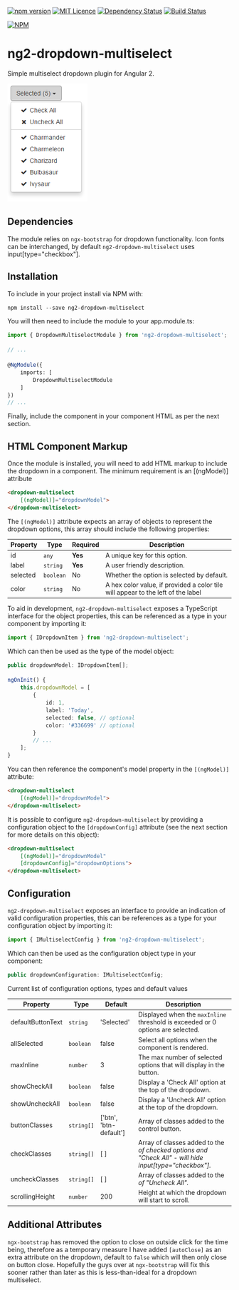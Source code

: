 [![npm version](https://badge.fury.io/js/ng2-dropdown-multiselect.svg)](https://badge.fury.io/js/ng2-dropdown-multiselect) [![MIT Licence](https://badges.frapsoft.com/os/mit/mit.svg?v=103)](https://opensource.org/licenses/mit-license.php) [![Dependency Status](https://www.versioneye.com/nodejs/ng2-dropdown-multiselect/0.1.12/badge?style=flat-square)](https://www.versioneye.com/nodejs/ng2-dropdown-multiselect/0.1.12) [![Build Status](https://travis-ci.org/AndyMeps/ng2-dropdown-multiselect.svg?branch=master)](https://travis-ci.org/AndyMeps/ng2-dropdown-multiselect)

[![NPM](https://nodei.co/npm/ng2-dropdown-multiselect.png?downloads=true&downloadRank=true&stars=true)](https://nodei.co/npm/ng2-dropdown-multiselect/)

# ng2-dropdown-multiselect

Simple multiselect dropdown plugin for Angular 2.

![Screenshot open with FontAwesome](https://raw.githubusercontent.com/AndyMeps/ng2-dropdown-multiselect/master/assets/screenshot-open-with-fa.png)

## Dependencies

The module relies on `ngx-bootstrap` for dropdown functionality.
Icon fonts can be interchanged, by default `ng2-dropdown-multiselect` uses input[type="checkbox"].

## Installation

To include in your project install via NPM with:

```
npm install --save ng2-dropdown-multiselect
```

You will then need to include the module to your app.module.ts:

```typescript
import { DropdownMultiselectModule } from 'ng2-dropdown-multiselect';

// ...

@NgModule({
    imports: [
        DropdownMultiselectModule
    ]
})
// ...
```

Finally, include the component in your component HTML as per the next section.

## HTML Component Markup

Once the module is installed, you will need to add HTML markup to include the dropdown in a component.
The minimum requirement is an [(ngModel)] attribute

```html
<dropdown-multiselect
    [(ngModel)]="dropdownModel">
</dropdown-multiselect>
```

The `[(ngModel)]` attribute expects an array of objects to represent the dropdown options, this array should include the following properties:

| Property | Type | Required | Description |
| -------- | ---- | -------- | ----------- |
| id | `any` | **Yes** | A unique key for this option. |
| label | `string` | **Yes** | A user friendly description. |
| selected | `boolean` | No | Whether the option is selected by default. |
| color | `string` | No | A hex color value, if provided a color tile will appear to the left of the label |

To aid in development, `ng2-dropdown-multiselect` exposes a TypeScript interface for the object properties, this can be referenced as a type in your component by importing it:

```typescript
import { IDropdownItem } from 'ng2-dropdown-multiselect';
```

Which can then be used as the type of the model object:
```typescript
public dropdownModel: IDropdownItem[];

ngOnInit() {
    this.dropdownModel = [
        {
            id: 1,
            label: 'Today',
            selected: false, // optional
            color: '#336699' // optional
        }
        // ...
    ];
}
```

You can then reference the component's model property in the `[(ngModel)]` attribute:

```html
<dropdown-multiselect
    [(ngModel)]="dropdownModel">
</dropdown-multiselect>
```

It is possible to configure `ng2-dropdown-multiselect` by providing a configuration object to
the `[dropdownConfig]` attribute (see the next section for more details on this object):

```html
<dropdown-multiselect
    [(ngModel)]="dropdownModel"
    [dropdownConfig]="dropdownOptions">
</dropdown-multiselect>
```


## Configuration

`ng2-dropdown-multiselect` exposes an interface to provide an indication of valid configuration properties,
this can be references as a type for your configuration object by importing it:

```typescript
import { IMultiselectConfig } from 'ng2-dropdown-multiselect';
```

Which can then be used as the configuration object type in your component:

```typescript
public dropdownConfiguration: IMultiselectConfig;
```

Current list of configuration options, types and default values

| Property | Type | Default | Description |
| -------- | ---- | ------- | ----------- |
| defaultButtonText | `string` | 'Selected' | Displayed when the `maxInline` threshold is exceeded or 0 options are selected. |
| allSelected | `boolean` | false | Select all options when the component is rendered. |
| maxInline | `number` | 3 | The max number of selected options that will display in the button. |
| showCheckAll | `boolean` | false | Display a 'Check All' option at the top of the dropdown. |
| showUncheckAll | `boolean` | false | Display a 'Uncheck All' option at the top of the dropdown. |
| buttonClasses | `string[]` | ['btn', 'btn-default'] | Array of classes added to the control button. |
| checkClasses | `string[]` | [ ] | Array of classes added to the <i> of checked options and "Check All" - will hide input[type="checkbox"]. |
| uncheckClasses | `string[]` | [ ] | Array of classes added to the <i> of "Uncheck All". |
| scrollingHeight | `number` | 200 | Height at which the dropdown will start to scroll. |

## Additional Attributes

`ngx-bootstrap` has removed the option to close on outside click for the time being, therefore as a temporary measure I have added `[autoClose]` as an extra attribute on the dropdown, default to `false` which will then only close on button close. Hopefully the guys over at `ngx-bootstrap` will fix this sooner rather than later as this is less-than-ideal for a dropdown multiselect.
